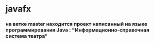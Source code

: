 # javafx
### на ветке master находится проект написанный на языке программирования Java : "Информационно-справочная система театра"
